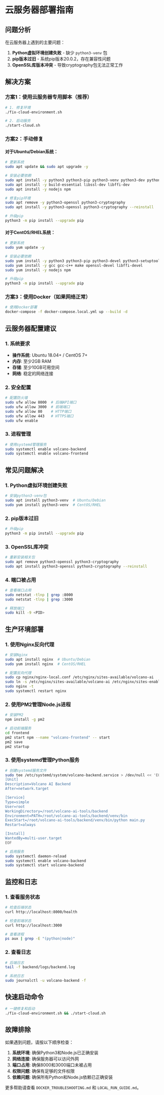 # 云服务器部署指南

## 问题分析

在云服务器上遇到的主要问题：
1. **Python虚拟环境创建失败** - 缺少 `python3-venv` 包
2. **pip版本过旧** - 系统pip版本20.0.2，存在兼容性问题
3. **OpenSSL库版本冲突** - 导致cryptography包无法正常工作

## 解决方案

### 方案1：使用云服务器专用脚本（推荐）

```bash
# 1. 修复环境
./fix-cloud-environment.sh

# 2. 启动服务
./start-cloud.sh
```

### 方案2：手动修复

#### 对于Ubuntu/Debian系统：
```bash
# 更新系统
sudo apt update && sudo apt upgrade -y

# 安装必要依赖
sudo apt install -y python3 python3-pip python3-venv python3-dev python3-setuptools
sudo apt install -y build-essential libssl-dev libffi-dev
sudo apt install -y nodejs npm

# 修复pip环境
sudo apt remove -y python3-openssl python3-cryptography
sudo apt install -y python3-openssl python3-cryptography --reinstall

# 升级pip
python3 -m pip install --upgrade pip
```

#### 对于CentOS/RHEL系统：
```bash
# 更新系统
sudo yum update -y

# 安装必要依赖
sudo yum install -y python3 python3-pip python3-devel python3-setuptools
sudo yum install -y gcc gcc-c++ make openssl-devel libffi-devel
sudo yum install -y nodejs npm

# 升级pip
python3 -m pip install --upgrade pip
```

### 方案3：使用Docker（如果网络正常）

```bash
# 使用Docker部署
docker-compose -f docker-compose.local.yml up --build -d
```

## 云服务器配置建议

### 1. 系统要求
- **操作系统**: Ubuntu 18.04+ / CentOS 7+
- **内存**: 至少2GB RAM
- **存储**: 至少10GB可用空间
- **网络**: 稳定的网络连接

### 2. 安全配置
```bash
# 配置防火墙
sudo ufw allow 8000  # 后端API端口
sudo ufw allow 3000  # 前端端口
sudo ufw allow 80    # HTTP端口
sudo ufw allow 443   # HTTPS端口
sudo ufw enable
```

### 3. 进程管理
```bash
# 使用systemd管理服务
sudo systemctl enable volcano-backend
sudo systemctl enable volcano-frontend
```

## 常见问题解决

### 1. Python虚拟环境创建失败
```bash
# 安装python3-venv包
sudo apt install python3-venv  # Ubuntu/Debian
sudo yum install python3-venv  # CentOS/RHEL
```

### 2. pip版本过旧
```bash
# 升级pip
python3 -m pip install --upgrade pip
```

### 3. OpenSSL库冲突
```bash
# 重新安装相关包
sudo apt remove python3-openssl python3-cryptography
sudo apt install python3-openssl python3-cryptography --reinstall
```

### 4. 端口被占用
```bash
# 查看端口占用
sudo netstat -tlnp | grep :8000
sudo netstat -tlnp | grep :3000

# 释放端口
sudo kill -9 <PID>
```

## 生产环境部署

### 1. 使用Nginx反向代理
```bash
# 安装Nginx
sudo apt install nginx  # Ubuntu/Debian
sudo yum install nginx  # CentOS/RHEL

# 配置反向代理
sudo cp nginx/nginx-local.conf /etc/nginx/sites-available/volcano-ai
sudo ln -s /etc/nginx/sites-available/volcano-ai /etc/nginx/sites-enabled/
sudo nginx -t
sudo systemctl restart nginx
```

### 2. 使用PM2管理Node.js进程
```bash
# 安装PM2
npm install -g pm2

# 启动前端服务
cd frontend
pm2 start npm --name "volcano-frontend" -- start
pm2 save
pm2 startup
```

### 3. 使用systemd管理Python服务
```bash
# 创建systemd服务文件
sudo tee /etc/systemd/system/volcano-backend.service > /dev/null << 'EOF'
[Unit]
Description=Volcano AI Backend
After=network.target

[Service]
Type=simple
User=root
WorkingDirectory=/root/volcano-ai-tools/backend
Environment=PATH=/root/volcano-ai-tools/backend/venv/bin
ExecStart=/root/volcano-ai-tools/backend/venv/bin/python main.py
Restart=always

[Install]
WantedBy=multi-user.target
EOF

# 启用服务
sudo systemctl daemon-reload
sudo systemctl enable volcano-backend
sudo systemctl start volcano-backend
```

## 监控和日志

### 1. 查看服务状态
```bash
# 检查后端状态
curl http://localhost:8000/health

# 检查前端状态
curl http://localhost:3000

# 查看进程
ps aux | grep -E "(python|node)"
```

### 2. 查看日志
```bash
# 后端日志
tail -f backend/logs/backend.log

# 系统日志
sudo journalctl -u volcano-backend -f
```

## 快速启动命令

```bash
# 一键修复和启动
./fix-cloud-environment.sh && ./start-cloud.sh
```

## 故障排除

如果遇到问题，请按以下顺序检查：

1. **系统环境**: 确保Python3和Node.js已正确安装
2. **网络连接**: 确保服务器可以访问外网
3. **端口占用**: 确保8000和3000端口未被占用
4. **权限问题**: 确保有足够的文件权限
5. **依赖问题**: 确保所有Python和Node.js依赖已正确安装

更多帮助请查看 `DOCKER_TROUBLESHOOTING.md` 和 `LOCAL_RUN_GUIDE.md`。
